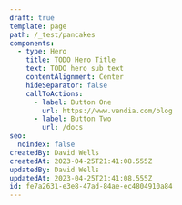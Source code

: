 ```yaml
---
draft: true
template: page
path: /_test/pancakes
components:
  - type: Hero
    title: TODO Hero Title
    text: TODO hero sub text
    contentAlignment: Center
    hideSeparator: false
    callToActions:
      - label: Button One
        url: https://www.vendia.com/blog
      - label: Button Two
        url: /docs
seo:
  noindex: false
createdBy: David Wells
createdAt: 2023-04-25T21:41:08.555Z
updatedBy: David Wells
updatedAt: 2023-04-25T21:41:08.555Z
id: fe7a2631-e3e8-47ad-84ae-ec4804910a84
---
```

